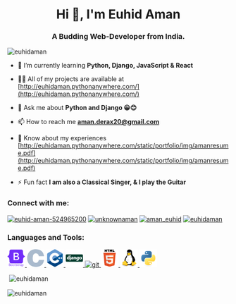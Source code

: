 <h1 align="center">Hi 👋, I'm Euhid Aman</h1>
<h3 align="center">A Budding Web-Developer from India.</h3>

<p align="left"> <img src="https://komarev.com/ghpvc/?username=euhidaman&label=Profile%20views&color=0e75b6&style=flat" alt="euhidaman" /> </p>

- 🌱 I’m currently learning **Python, Django, JavaScript & React**

- 👨‍💻 All of my projects are available at [http://euhidaman.pythonanywhere.com/](http://euhidaman.pythonanywhere.com/)

- 💬 Ask me about **Python and Django 😀😊**

- 📫 How to reach me **aman.derax20@gmail.com**

- 📄 Know about my experiences [http://euhidaman.pythonanywhere.com/static/portfolio/img/amanresume.pdf](http://euhidaman.pythonanywhere.com/static/portfolio/img/amanresume.pdf)

- ⚡ Fun fact **I am also a Classical Singer, & I play the Guitar**

<h3 align="left">Connect with me:</h3>
<p align="left">
<a href="https://linkedin.com/in/euhid-aman-524965200" target="blank"><img align="center" src="https://cdn.jsdelivr.net/npm/simple-icons@3.0.1/icons/linkedin.svg" alt="euhid-aman-524965200" height="30" width="40" /></a>
<a href="https://fb.com/unknownaman" target="blank"><img align="center" src="https://cdn.jsdelivr.net/npm/simple-icons@3.0.1/icons/facebook.svg" alt="unknownaman" height="30" width="40" /></a>
<a href="https://instagram.com/aman_euhid" target="blank"><img align="center" src="https://cdn.jsdelivr.net/npm/simple-icons@3.0.1/icons/instagram.svg" alt="aman_euhid" height="30" width="40" /></a>
<a href="https://www.hackerrank.com/euhidaman" target="blank"><img align="center" src="https://cdn.jsdelivr.net/npm/simple-icons@3.0.1/icons/hackerrank.svg" alt="euhidaman" height="30" width="40" /></a>
</p>

<h3 align="left">Languages and Tools:</h3>
<p align="left"> <a href="https://getbootstrap.com" target="_blank"> <img src="https://raw.githubusercontent.com/devicons/devicon/master/icons/bootstrap/bootstrap-plain-wordmark.svg" alt="bootstrap" width="40" height="40"/> </a> <a href="https://www.cprogramming.com/" target="_blank"> <img src="https://raw.githubusercontent.com/devicons/devicon/master/icons/c/c-original.svg" alt="c" width="40" height="40"/> </a> <a href="https://www.w3schools.com/cpp/" target="_blank"> <img src="https://raw.githubusercontent.com/devicons/devicon/master/icons/cplusplus/cplusplus-original.svg" alt="cplusplus" width="40" height="40"/> </a> <a href="https://www.djangoproject.com/" target="_blank"> <img src="https://raw.githubusercontent.com/devicons/devicon/master/icons/django/django-original.svg" alt="django" width="40" height="40"/> </a> <a href="https://git-scm.com/" target="_blank"> <img src="https://www.vectorlogo.zone/logos/git-scm/git-scm-icon.svg" alt="git" width="40" height="40"/> </a> <a href="https://www.w3.org/html/" target="_blank"> <img src="https://raw.githubusercontent.com/devicons/devicon/master/icons/html5/html5-original-wordmark.svg" alt="html5" width="40" height="40"/> </a> <a href="https://www.linux.org/" target="_blank"> <img src="https://raw.githubusercontent.com/devicons/devicon/master/icons/linux/linux-original.svg" alt="linux" width="40" height="40"/> </a> <a href="https://www.python.org" target="_blank"> <img src="https://raw.githubusercontent.com/devicons/devicon/master/icons/python/python-original.svg" alt="python" width="40" height="40"/> </a> </p>

<p>&nbsp;<img align="center" src="https://github-readme-stats.vercel.app/api?username=euhidaman&show_icons=true&locale=en" alt="euhidaman" /></p>

<p><img align="center" src="https://github-readme-streak-stats.herokuapp.com/?user=euhidaman&" alt="euhidaman" /></p>
